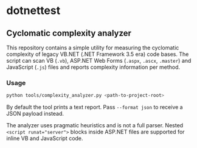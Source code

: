 # dotnettest

## Cyclomatic complexity analyzer

This repository contains a simple utility for measuring the cyclomatic
complexity of legacy VB.NET (.NET Framework 3.5 era) code bases. The script can
scan VB (`.vb`), ASP.NET Web Forms (`.aspx`, `.ascx`, `.master`) and JavaScript
(`.js`) files and reports complexity information per method.

### Usage

```bash
python tools/complexity_analyzer.py <path-to-project-root>
```

By default the tool prints a text report. Pass `--format json` to receive a
JSON payload instead.

The analyzer uses pragmatic heuristics and is not a full parser. Nested
`<script runat="server">` blocks inside ASP.NET files are supported for inline
VB and JavaScript code.

